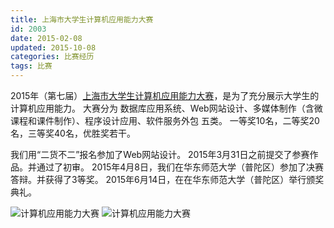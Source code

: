 ```yaml
---
title: 上海市大学生计算机应用能力大赛
id: 2003
date: 2015-02-08
updated: 2015-10-08
categories: 比赛经历
tags: 比赛
---
```


2015年（第七届）[上海市大学生计算机应用能力大赛](http://jsjjc.tongji.edu.cn/contest)，是为了充分展示大学生的计算机应用能力。
大赛分为 数据库应用系统、Web网站设计、多媒体制作（含微课程和课件制作）、程序设计应用、软件服务外包 五类。
一等奖10名，二等奖20名，三等奖40名，优胜奖若干。
<!--more-->

我们用“二货不二”报名参加了Web网站设计。
2015年3月31日之前提交了参赛作品。并通过了初审。
2015年4月8日，我们在华东师范大学（普陀区）参加了决赛答辩。并获得了3等奖。
2015年6月14日，在在华东师范大学（普陀区）举行颁奖典礼。

![计算机应用能力大赛](/static/img/match/sh_web_2015_z.jpg)
![计算机应用能力大赛](/static/img/match/sh_web_2015_p.jpg)